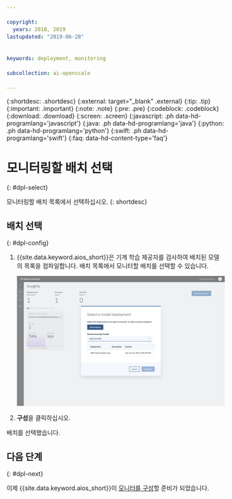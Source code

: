 ```yaml
---

copyright:
  years: 2018, 2019
lastupdated: "2019-06-28"


keywords: deployment, monitoring 

subcollection: ai-openscale

---
```


{:shortdesc: .shortdesc}
{:external: target="_blank" .external}
{:tip: .tip}
{:important: .important}
{:note: .note}
{:pre: .pre}
{:codeblock: .codeblock}
{:download: .download}
{:screen: .screen}
{:javascript: .ph data-hd-programlang='javascript'}
{:java: .ph data-hd-programlang='java'}
{:python: .ph data-hd-programlang='python'}
{:swift: .ph data-hd-programlang='swift'}
{:faq: data-hd-content-type='faq'}

# 모니터링할 배치 선택
{: #dpl-select}

모니터링할 배치 목록에서 선택하십시오.
{: shortdesc}

## 배치 선택
{: #dpl-config}

1.  {{site.data.keyword.aios_short}}은 기계 학습 제공자를 검사하여 배치된 모델의 목록을 컴파일합니다. 배치 목록에서 모니터할 배치를 선택할 수 있습니다. 

    ![배치 선택](images/wos-select-model-deployment.png)

1.  **구성**을 클릭하십시오. 

배치를 선택했습니다.  

## 다음 단계
{: #dpl-next}

이제 {{site.data.keyword.aios_short}}이 [모니터를 구성](/docs/services/ai-openscale?topic=ai-openscale-mo-config)할 준비가 되었습니다. 
